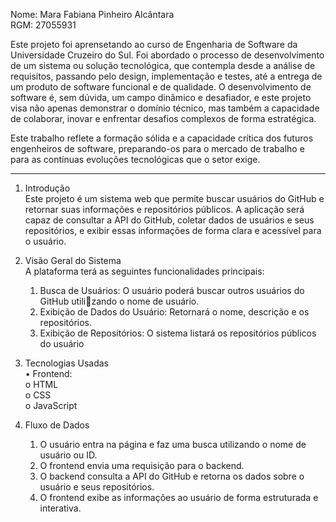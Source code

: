 Nome: Mara Fabiana Pinheiro Alcântara<br>
RGM: 27055931

Este projeto foi aprensetando ao curso de Engenharia de Software da Universidade Cruzeiro do Sul.
Foi abordado o processo de desenvolvimento de um sistema ou solução tecnológica, que contempla desde a análise de requisitos, passando pelo design, implementação e testes,
até a entrega de um produto de software funcional e de qualidade. 
O desenvolvimento de software é, sem dúvida, um campo dinâmico e desafiador, e este projeto visa não apenas demonstrar o domínio técnico, mas também a capacidade de colaborar,
inovar e enfrentar desafios complexos de forma estratégica.

Este trabalho reflete a formação sólida e a capacidade crítica dos futuros engenheiros de software, preparando-os para o mercado de trabalho e para as contínuas evoluções
tecnológicas que o setor exige.

____________________________________________________________________________________________________________________________

1. Introdução<br>
Este projeto é um sistema web que permite buscar usuários do GitHub e retornar suas 
informações e repositórios públicos. A aplicação será capaz de consultar a API do 
GitHub, coletar dados de usuários e seus repositórios, e exibir essas informações de 
forma clara e acessível para o usuário.

2. Visão Geral do Sistema<br>
A plataforma terá as seguintes funcionalidades principais:<br>
      1. Busca de Usuários: O usuário poderá buscar outros usuários do GitHub utilizando o nome de usuário.<br>
      2. Exibição de Dados do Usuário: Retornará o nome, descrição e os repositórios.<br>
      3. Exibição de Repositórios: O sistema listará os repositórios públicos do usuário<br>

3. Tecnologias Usadas<br>
      • Frontend:<br>
            o HTML<br>
            o CSS<br>
            o JavaScript<br>

4. Fluxo de Dados<br>
      1. O usuário entra na página e faz uma busca utilizando o nome de usuário ou ID.<br>
      2. O frontend envia uma requisição para o backend.<br>
      3. O backend consulta a API do GitHub e retorna os dados sobre o usuário e seus
      repositórios.<br>
      4. O frontend exibe as informações ao usuário de forma estruturada e interativa.<br>
  
